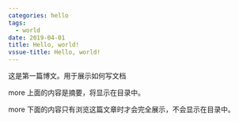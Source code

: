```yaml
---
categories: hello
tags:
  - world
date: 2019-04-01
title: Hello, world!
vssue-title: Hello, world!
---
```


这是第一篇博文。用于展示如何写文档

more 上面的内容是摘要，将显示在目录中。

<!-- more -->

more 下面的内容只有浏览这篇文章时才会完全展示，不会显示在目录中。

